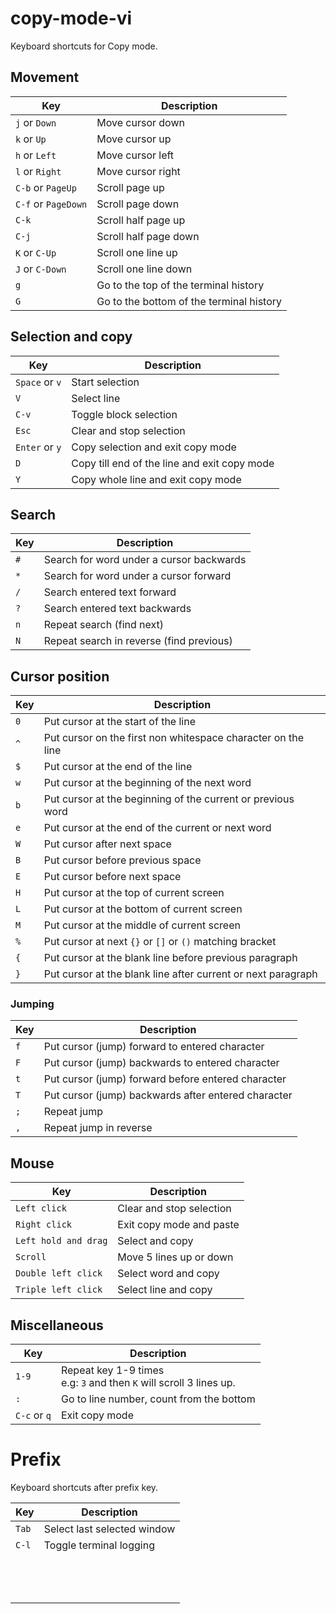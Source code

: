 # copy-mode-vi

Keyboard shortcuts for Copy mode.

## Movement

| Key                 | Description                                                  |
| ------------------- | ------------------------------------------------------------ |
| `j` or `Down`       | Move cursor down                                             |
| `k` or `Up`         | Move cursor up                                               |
| `h` or `Left`       | Move cursor left                                             |
| `l` or `Right`      | Move cursor right                                            |
| `C-b` or `PageUp`   | Scroll page up                                               |
| `C-f` or `PageDown` | Scroll page down                                             |
| `C-k`               | Scroll half page up                                          |
| `C-j`               | Scroll half page down                                        |
| `K` or `C-Up`       | Scroll one line up                                           |
| `J` or `C-Down`     | Scroll one line down                                         |
| `g`                 | Go to the top of the terminal history                        |
| `G`                 | Go to the bottom of the terminal history                     |

## Selection and copy

| Key                 | Description                                                  |
| ------------------- | ------------------------------------------------------------ |
| `Space` or `v`      | Start selection                                              |
| `V`                 | Select line                                                  |
| `C-v`               | Toggle block selection                                       |
| `Esc`               | Clear and stop selection                                     |
| `Enter` or `y`      | Copy selection and exit copy mode                            |
| `D`                 | Copy till end of the line and exit copy mode                 |
| `Y`                 | Copy whole line and exit copy mode                           |

## Search

| Key                 | Description                                                  |
| ------------------- | ------------------------------------------------------------ |
| `#`                 | Search for word under a cursor backwards                     |
| `*`                 | Search for word under a cursor forward                       |
| `/`                 | Search entered text forward                                  |
| `?`                 | Search entered text backwards                                |
| `n`                 | Repeat search (find next)                                    |
| `N`                 | Repeat search in reverse (find previous)                     |

## Cursor position

| Key  | Description                                                  |
| ---- | ------------------------------------------------------------ |
| `0`  | Put cursor at the start of the line                          |
| `^`  | Put cursor on the first non whitespace character on the line |
| `$`  | Put cursor at the end of the line                            |
| `w`  | Put cursor at the beginning of the next word                 |
| `b`  | Put cursor at the beginning of the current or previous word  |
| `e`  | Put cursor at the end of the current or next word            |
| `W`  | Put cursor after next space                                  |
| `B`  | Put cursor before previous space                             |
| `E`  | Put cursor before next space                                 |
| `H`  | Put cursor at the top of current screen                      |
| `L`  | Put cursor at the bottom of current screen                   |
| `M`  | Put cursor at the middle of current screen                   |
| `%`  | Put cursor at next `{}` or `[]` or `()` matching bracket     |
| `{`  | Put cursor at the blank line before previous paragraph       |
| `}`  | Put cursor at the blank line after current or next paragraph |

### Jumping

| Key  | Description                                         |
| ---- | --------------------------------------------------- |
| `f`  | Put cursor (jump) forward to entered character      |
| `F`  | Put cursor (jump) backwards to entered character    |
| `t`  | Put cursor (jump) forward before entered character  |
| `T`  | Put cursor (jump) backwards after entered character |
| `;`  | Repeat jump                                         |
| `,`  | Repeat jump in reverse                              |

## Mouse

| Key                  | Description              |
| -------------------- | ------------------------ |
| `Left click`         | Clear and stop selection |
| `Right click`        | Exit copy mode and paste |
| `Left hold and drag` | Select and copy          |
| `Scroll`             | Move 5 lines up or down  |
| `Double left click`  | Select word and copy     |
| `Triple left click`  | Select line and copy     |

## Miscellaneous

| Key                 | Description                                                  |
| ------------------- | ------------------------------------------------------------ |
| `1-9`               | Repeat key 1-9 times<br />e.g: `3` and then `K` will scroll 3 lines up. |
| `:`                 | Go to line number, count from the bottom                     |
| `C-c` or `q`        | Exit copy mode                                               |

# Prefix

Keyboard shortcuts after prefix key.

| Key  | Description                                                  |
| ---- | ------------------------------------------------------------ |
|`Tab`|Select last selected window|
|`C-l`|Toggle terminal logging|
|||
|||
|||
|||
|||
|||
|||
|||
|||
|||
|||
|||
|||
